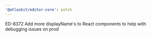 ```yaml
---
'@atlaskit/editor-core': patch
---
```


ED-8372 Add more displayName's to React components to help with debugging issues on prod
